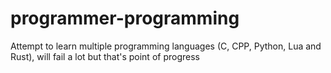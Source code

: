 # programmer-programming
Attempt to learn multiple programming languages (C, CPP, Python, Lua and Rust), will fail a lot but that's point of progress

